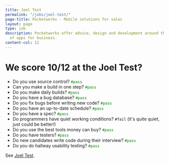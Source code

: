 ```yaml
---
title: Joel Test
permalink: "/jobs/joel-test/"
page-title: Pocketworks - Mobile solutions for sales
layout: page
type: job
description: Pocketworks offer advice, design and development around the implementation
  of apps for business.
content-col: 12
---
```


# We score 10/12 at the Joel Test?

- Do you use source control? <code style="color: green">#pass</code>
- Can you make a build in one step? <code style="color: green">#pass</code>
- Do you make daily builds? <code style="color: green">#pass</code>
- Do you have a bug database? <code style="color: green">#pass</code>
- Do you fix bugs before writing new code? <code style="color: green">#pass</code>
- Do you have an up-to-date schedule? <code style="color: green">#pass</code>
- Do you have a spec? <code style="color: green">#pass</code>
- Do programmers have quiet working conditions? <code>#fail</code> (it's quite quiet, just could be better!)
- Do you use the best tools money can buy? <code style="color: green">#pass</code>
- Do you have testers? <code style="color: green">#pass</code>
- Do new candidates write code during their interview? <code style="color: green">#pass</code>
- Do you do hallway usability testing? <code style="color: green">#pass</code>

See [Joel Test](http://www.joelonsoftware.com/articles/fog0000000043.html).